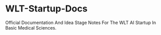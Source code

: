 # WLT-Startup-Docs
Official Documentation And Idea Stage Notes For The WLT AI Startup In Basic Medical Sciences.
